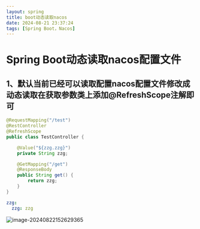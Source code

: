 ```yaml
---
layout: spring
title: boot动态读取nacos
date: 2024-08-21 23:37:24
tags: [Spring Boot，Nacos]
---
```


# Spring Boot动态读取nacos配置文件

<!--more-->

## 1、默认当前已经可以读取配置nacos配置文件修改成动态读取在获取参数类上添加@RefreshScope注解即可

```java
@RequestMapping("/test")
@RestController
@RefreshScope
public class TestController {

    @Value("${zzg.zzg}")
    private String zzg;

    @GetMapping("/get")
    @ResponseBody
    public String get() {
        return zzg;
    }
}
```

```yaml
zzg:
  zzg: zzg
```

![image-20240822152629365](https://gcore.jsdelivr.net/gh/zhang-zhonggui/blog/20240825-66cab834321cf.png)


